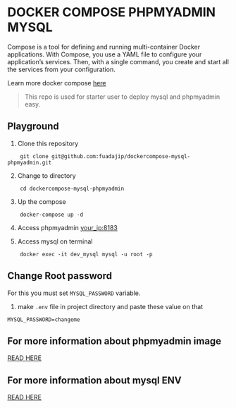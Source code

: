 # DOCKER COMPOSE PHPMYADMIN MYSQL

Compose is a tool for defining and running multi-container Docker applications. With Compose, you use a YAML file to configure your application’s services. Then, with a single command, you create and start all the services from your configuration. 

Learn more docker compose <a href="https://docs.docker.com/compose/overview/" target="_blank">here</a>


> This repo is used for starter user to deploy mysql and phpmyadmin easy.

## Playground

1. Clone this repository
```
    git clone git@github.com:fuadajip/dockercompose-mysql-phpmyadmin.git
```

2. Change to directory
```shell
    cd dockercompose-mysql-phpmyadmin
```
3. Up the compose
```
    docker-compose up -d
```
4. Access phpmyadmin
[your_ip:8183](http://127.0.0.1:8183/)

5. Access mysql on terminal
```
    docker exec -it dev_mysql mysql -u root -p
```

## Change Root password
For this you must set `MYSQL_PASSWORD` variable.

1. make `.env` file in project directory and paste these value on that
```
MYSQL_PASSWORD=changeme
```

## For more information about phpmyadmin image
<a href="https://hub.docker.com/r/phpmyadmin/phpmyadmin/" target="_blank">READ HERE</a>

## For more information about mysql ENV
<a href="https://hub.docker.com/_/mysql/" target="_blank">READ HERE</a>
